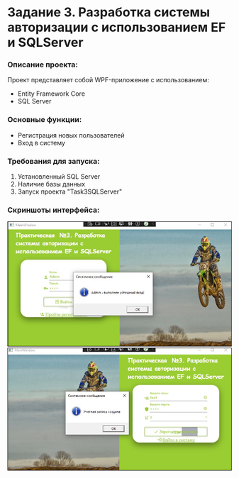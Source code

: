 <h1>Задание 3. Разработка системы авторизации с использованием EF и SQLServer</h1>

<h3>Описание проекта:</h3>
<p>Проект представляет собой WPF-приложение с использованием:</p>
<ul>
  <li>Entity Framework Core</li>
  <li>SQL Server</li>
</ul>

<h3>Основные функции:</h3>
<ul>
  <li>Регистрация новых пользователей</li>
  <li>Вход в систему</li>
</ul>

<h3>Требования для запуска:</h3>
<ol>
  <li>Установленный SQL Server</li>
  <li>Наличие базы данных</li>
  <li>Запуск проекта "Task3SQLServer"</li>
</ol>

<h3>Скриншоты интерфейса:</h3>
<img src="screenshots/1.jpg" alt="Экран регистрации пользователя" border="1">
<img src="screenshots/2.jpg" alt="Экран входа в систему" border="1">
 
